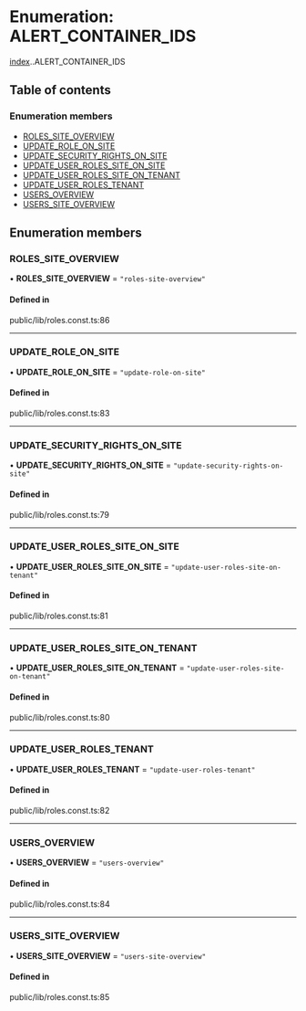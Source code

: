 # Enumeration: ALERT\_CONTAINER\_IDS

[index](../wiki/index).[<internal>](../wiki/index.%3Cinternal%3E).ALERT_CONTAINER_IDS

## Table of contents

### Enumeration members

- [ROLES\_SITE\_OVERVIEW](../wiki/index.%3Cinternal%3E.ALERT_CONTAINER_IDS#roles_site_overview)
- [UPDATE\_ROLE\_ON\_SITE](../wiki/index.%3Cinternal%3E.ALERT_CONTAINER_IDS#update_role_on_site)
- [UPDATE\_SECURITY\_RIGHTS\_ON\_SITE](../wiki/index.%3Cinternal%3E.ALERT_CONTAINER_IDS#update_security_rights_on_site)
- [UPDATE\_USER\_ROLES\_SITE\_ON\_SITE](../wiki/index.%3Cinternal%3E.ALERT_CONTAINER_IDS#update_user_roles_site_on_site)
- [UPDATE\_USER\_ROLES\_SITE\_ON\_TENANT](../wiki/index.%3Cinternal%3E.ALERT_CONTAINER_IDS#update_user_roles_site_on_tenant)
- [UPDATE\_USER\_ROLES\_TENANT](../wiki/index.%3Cinternal%3E.ALERT_CONTAINER_IDS#update_user_roles_tenant)
- [USERS\_OVERVIEW](../wiki/index.%3Cinternal%3E.ALERT_CONTAINER_IDS#users_overview)
- [USERS\_SITE\_OVERVIEW](../wiki/index.%3Cinternal%3E.ALERT_CONTAINER_IDS#users_site_overview)

## Enumeration members

### ROLES\_SITE\_OVERVIEW

• **ROLES\_SITE\_OVERVIEW** = `"roles-site-overview"`

#### Defined in

public/lib/roles.const.ts:86

___

### UPDATE\_ROLE\_ON\_SITE

• **UPDATE\_ROLE\_ON\_SITE** = `"update-role-on-site"`

#### Defined in

public/lib/roles.const.ts:83

___

### UPDATE\_SECURITY\_RIGHTS\_ON\_SITE

• **UPDATE\_SECURITY\_RIGHTS\_ON\_SITE** = `"update-security-rights-on-site"`

#### Defined in

public/lib/roles.const.ts:79

___

### UPDATE\_USER\_ROLES\_SITE\_ON\_SITE

• **UPDATE\_USER\_ROLES\_SITE\_ON\_SITE** = `"update-user-roles-site-on-tenant"`

#### Defined in

public/lib/roles.const.ts:81

___

### UPDATE\_USER\_ROLES\_SITE\_ON\_TENANT

• **UPDATE\_USER\_ROLES\_SITE\_ON\_TENANT** = `"update-user-roles-site-on-tenant"`

#### Defined in

public/lib/roles.const.ts:80

___

### UPDATE\_USER\_ROLES\_TENANT

• **UPDATE\_USER\_ROLES\_TENANT** = `"update-user-roles-tenant"`

#### Defined in

public/lib/roles.const.ts:82

___

### USERS\_OVERVIEW

• **USERS\_OVERVIEW** = `"users-overview"`

#### Defined in

public/lib/roles.const.ts:84

___

### USERS\_SITE\_OVERVIEW

• **USERS\_SITE\_OVERVIEW** = `"users-site-overview"`

#### Defined in

public/lib/roles.const.ts:85
